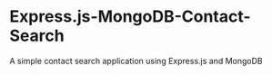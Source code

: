 # Express.js-MongoDB-Contact-Search
A simple contact search application using Express.js and MongoDB
